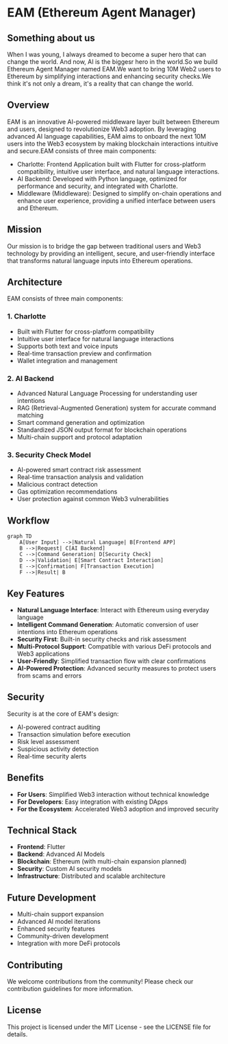 # EAM (Ethereum Agent Manager)

## Something about us

When I was young, I always dreamed to become a super hero that can change the world. And now, AI is the biggesr hero in the world.So we build Ethereum Agent Manager named EAM.We want to bring 10M Web2 users to Ethereum by simplifying interactions and enhancing security checks.We think it's not only a dream, it's a reality that can change the world.

## Overview

EAM is an innovative AI-powered middleware layer built between Ethereum and users, designed to revolutionize Web3 adoption. By leveraging advanced AI language capabilities, EAM aims to onboard the next 10M users into the Web3 ecosystem by making blockchain interactions intuitive and secure.EAM consists of three main components:

- Charlotte: Frontend Application built with Flutter for cross-platform compatibility, intuitive user interface, and natural language interactions.
- AI Backend: Developed with Python language, optimized for performance and security, and integrated with Charlotte.
- Middleware (Middleware): Designed to simplify on-chain operations and enhance user experience, providing a unified interface between users and Ethereum.

## Mission

Our mission is to bridge the gap between traditional users and Web3 technology by providing an intelligent, secure, and user-friendly interface that transforms natural language inputs into Ethereum operations.

## Architecture

EAM consists of three main components:

### 1. Charlotte

- Built with Flutter for cross-platform compatibility
- Intuitive user interface for natural language interactions
- Supports both text and voice inputs
- Real-time transaction preview and confirmation
- Wallet integration and management

### 2. AI Backend

- Advanced Natural Language Processing for understanding user intentions
- RAG (Retrieval-Augmented Generation) system for accurate command matching
- Smart command generation and optimization
- Standardized JSON output format for blockchain operations
- Multi-chain support and protocol adaptation

### 3. Security Check Model

- AI-powered smart contract risk assessment
- Real-time transaction analysis and validation
- Malicious contract detection
- Gas optimization recommendations
- User protection against common Web3 vulnerabilities

## Workflow

```mermaid
graph TD
    A[User Input] -->|Natural Language| B[Frontend APP]
    B -->|Request| C[AI Backend]
    C -->|Command Generation| D[Security Check]
    D -->|Validation| E[Smart Contract Interaction]
    E -->|Confirmation| F[Transaction Execution]
    F -->|Result| B
```

## Key Features

- **Natural Language Interface**: Interact with Ethereum using everyday language
- **Intelligent Command Generation**: Automatic conversion of user intentions into Ethereum operations
- **Security First**: Built-in security checks and risk assessment
- **Multi-Protocol Support**: Compatible with various DeFi protocols and Web3 applications
- **User-Friendly**: Simplified transaction flow with clear confirmations
- **AI-Powered Protection**: Advanced security measures to protect users from scams and errors

## Security

Security is at the core of EAM's design:

- AI-powered contract auditing
- Transaction simulation before execution
- Risk level assessment
- Suspicious activity detection
- Real-time security alerts

## Benefits

- **For Users**: Simplified Web3 interaction without technical knowledge
- **For Developers**: Easy integration with existing DApps
- **For the Ecosystem**: Accelerated Web3 adoption and improved security

## Technical Stack

- **Frontend**: Flutter
- **Backend**: Advanced AI Models
- **Blockchain**: Ethereum (with multi-chain expansion planned)
- **Security**: Custom AI security models
- **Infrastructure**: Distributed and scalable architecture

## Future Development

- Multi-chain support expansion
- Advanced AI model iterations
- Enhanced security features
- Community-driven development
- Integration with more DeFi protocols

## Contributing

We welcome contributions from the community! Please check our contribution guidelines for more information.

## License

This project is licensed under the MIT License - see the LICENSE file for details.
